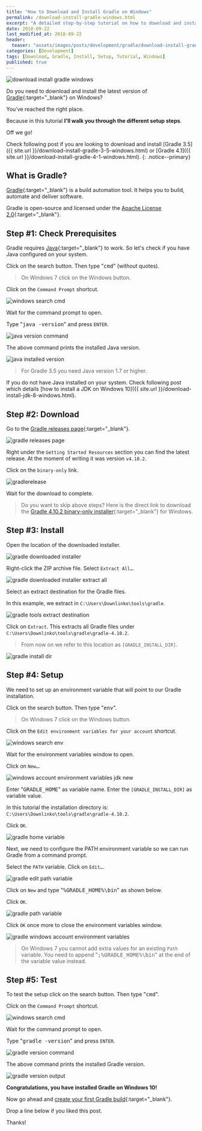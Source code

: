 ```yaml
---
title: "How to Download and Install Gradle on Windows"
permalink: /download-install-gradle-windows.html
excerpt: "A detailed step-by-step tutorial on how to download and install the latest version of Gradle on Windows 10."
date: 2018-09-22
last_modified_at: 2018-09-22
header:
  teaser: "assets/images/posts/development/gradle/download-install-gradle-windows.png"
categories: [Development]
tags: [Download, Gradle, Install, Setup, Tutorial, Windows]
published: true
---
```


<img src="{{ site.url }}/assets/images/posts/development/gradle/download-install-gradle-windows.png" alt="download install gradle windows" class="align-right title-image">

Do you need to download and install the latest version of [Gradle](https://gradle.org/){:target="_blank"} on Windows?

You’ve reached the right place.

Because in this tutorial **I'll walk you through the different setup steps**.

Off we go!

Check following post if you are looking to download and install [Gradle 3.5]({{ site.url }}/download-install-gradle-3-5-windows.html) or [Gradle 4.1]({{ site.url }}/download-install-gradle-4-1-windows.html).
{: .notice--primary}

## What is Gradle?

[Gradle](https://en.wikipedia.org/wiki/Gradle){:target="_blank"} is a build automation tool. It helps you to build, automate and deliver software.

Gradle is open-source and licensed under the [Apache License 2.0](https://github.com/gradle/gradle/blob/master/LICENSE){:target="_blank"}.

## Step #1: Check Prerequisites

Gradle requires [Java](http://www.oracle.com/technetwork/java/javase/downloads/index.html){:target="_blank"} to work. So let's check if you have Java configured on your system.

Click on the search button. Then type "<kbd>cmd</kbd>" (without quotes).

> On Windows 7 click on the Windows button.

Click on the `Command Prompt` shortcut.

<img src="{{ site.url }}/assets/images/posts/development/windows-search-cmd.png" alt="windows search cmd">

Wait for the command prompt to open.

Type "<kbd>java -version</kbd>" and press `ENTER`.

<img src="{{ site.url }}/assets/images/posts/development/java-version-command.png" alt="java version command">

The above command prints the installed Java version.

<img src="{{ site.url }}/assets/images/posts/development/java-installed-version.png" alt="java installed version">

> For Gradle 3.5 you need Java version 1.7 or higher.

If you do not have Java installed on your system. Check following post which details [how to install a JDK on Windows 10]({{ site.url }}/download-install-jdk-8-windows.html).

## Step #2: Download

Go to the [Gradle releases page](https://gradle.org/releases/){:target="_blank"}.

<img src="{{ site.url }}/assets/images/posts/development/gradle/gradle-releases-page.png" alt="gradle releases page">

Right under the `Getting Started Resources` section you can find the latest release. At the moment of writing it was version `v4.10.2`.

Click on the `binary-only` link.

<img src="{{ site.url }}/assets/images/posts/development/gradle/gradle-release.png" alt="gradlerelease">

Wait for the download to complete.

> Do you want to skip above steps? Here is the direct link to download the [Gradle 4.10.2 binary-only installer](https://gradle.org/next-steps/?version=4.10.2&format=bin){:target="_blank"} for Windows.

## Step #3: Install

Open the location of the downloaded installer.

<img src="{{ site.url }}/assets/images/posts/development/gradle/gradle-downloaded-installer.png" alt="gradle downloaded installer">

Right-click the ZIP archive file. Select `Extract All…`.

<img src="{{ site.url }}/assets/images/posts/development/gradle/gradle-downloaded-installer-extract-all.png" alt="gradle downloaded installer extract all">

Select an extract destination for the Gradle files.

In this example, we extract in `C:\Users\Downlinko\tools\gradle`.

<img src="{{ site.url }}/assets/images/posts/development/gradle/gradle-extract-destination.png" alt="gradle tools extract destination">

Click on `Extract`. This extracts all Gradle files under `C:\Users\Downlinko\tools\gradle\gradle-4.10.2`.

> From now on we refer to this location as `[GRADLE_INSTALL_DIR]`.

<img src="{{ site.url }}/assets/images/posts/development/gradle/gradle-install-dir.png" alt="gradle install dir">

## Step #4: Setup

We need to set up an environment variable that will point to our Gradle installation.

Click on the search button. Then type "<kbd>env</kbd>".

> On Windows 7 click on the Windows button.

Click on the `Edit environment variables for your account` shortcut.

<img src="{{ site.url }}/assets/images/posts/development/windows-search-env.png" alt="windows search env">

Wait for the environment variables window to open.

Click on `New…`.

<img src="{{ site.url }}/assets/images/posts/development/windows-account-environment-variables-jdk-new.png" alt="windows account environment variables jdk new">

Enter "<kbd>GRADLE_HOME</kbd>" as variable name. Enter the `[GRADLE_INSTALL_DIR]` as variable value.

In this tutorial the installation directory is: `C:\Users\Downlinko\tools\gradle\gradle-4.10.2`.

Click `OK`.

<img src="{{ site.url }}/assets/images/posts/development/gradle/gradle-home-variable.png" alt="gradle home variable">

Next, we need to configure the PATH environment variable so we can run Gradle from a command prompt.

Select the `PATH` variable. Click on `Edit…`.

<img src="{{ site.url }}/assets/images/posts/development/gradle/gradle-edit-path-variable.png" alt="gradle edit path variable">

Click on `New` and type "<kbd>%GRADLE_HOME%\bin</kbd>" as shown below.

Click `OK`.

<img src="{{ site.url }}/assets/images/posts/development/gradle/gradle-path-variable.png" alt="gradle path variable">

Click `OK` once more to close the environment variables window.

<img src="{{ site.url }}/assets/images/posts/development/gradle/gradle-windows-account-environment-variables.png" alt="gradle windows account environment variables">

> On Windows 7 you cannot add extra values for an existing `Path` variable. You need to append "<kbd>;%GRADLE_HOME%\bin</kbd>" at the end of the variable value instead.

## Step #5: Test

To test the setup click on the search button. Then type "<kbd>cmd</kbd>".

Click on the `Command Prompt` shortcut.

<img src="{{ site.url }}/assets/images/posts/development/windows-search-cmd.png" alt="windows search cmd">

Wait for the command prompt to open.

Type "<kbd>gradle -version</kbd>" and press `ENTER`.

<img src="{{ site.url }}/assets/images/posts/development/gradle/gradle-version-command.png" alt="gradle version command">

The above command prints the installed Gradle version.

<img src="{{ site.url }}/assets/images/posts/development/gradle/gradle-version-output.png" alt="gradle version output">

**Congratulations, you have installed Gradle on Windows 10!**

Now go ahead and [create your first Gradle build](https://guides.gradle.org/creating-new-gradle-builds/){:target="_blank"}.

Drop a line below if you liked this post.

Thanks!
